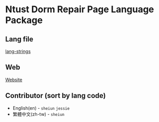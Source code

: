 # Ntust Dorm Repair Page Language Package
[](https://img.shields.io/badge/ntust-OpenSource-green.svg)

## Lang file
[lang-strings](./lang-strings.js)

## Web
[Website](https://dorm-ntust.tw)

## Contributor (sort by lang code)
* English(en) - `sheiun` `jessie`
* 繁體中文(zh-tw) - `sheiun`
